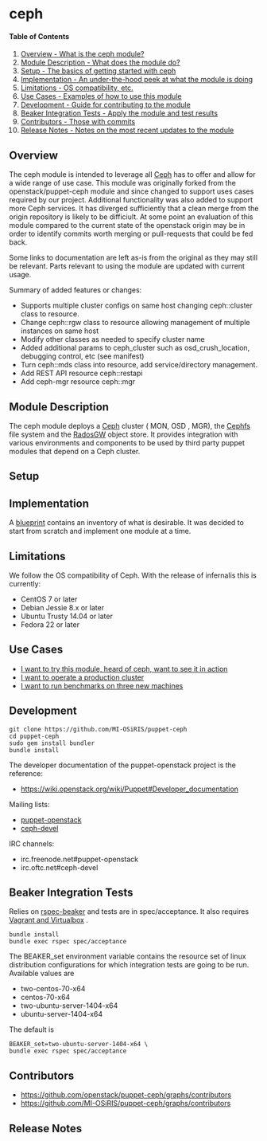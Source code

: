 ceph
====

#### Table of Contents

1. [Overview - What is the ceph module?](#overview)
2. [Module Description - What does the module do?](#module-description)
3. [Setup - The basics of getting started with ceph](#setup)
4. [Implementation - An under-the-hood peek at what the module is doing](#implementation)
5. [Limitations - OS compatibility, etc.](#limitations)
6. [Use Cases - Examples of how to use this module](#limitations)
7. [Development - Guide for contributing to the module](#development)
8. [Beaker Integration Tests - Apply the module and test results](#beaker-integration-tests)
9. [Contributors - Those with commits](#contributors)
10. [Release Notes - Notes on the most recent updates to the module](#release-notes)

Overview
--------

The ceph module is intended to leverage all [Ceph](http://ceph.com/) has to offer and allow for a wide range of use case. This module was originally forked from the openstack/puppet-ceph module and since changed to support uses cases required by our project.  Additional functionality was also added to support more Ceph services.  It has diverged sufficiently that a clean merge from the origin repository is likely to be difficiult.  At some point an evaluation of this module compared to the current state of the openstack origin may be in order to identify commits worth merging or pull-requests that could be fed back.  

Some links to documentation are left as-is from the original as they may still be relevant.  Parts relevant to using the module are updated with current usage.  

Summary of added features or changes:

- Supports multiple cluster configs on same host changing ceph::cluster class to resource.  
- Change ceph::rgw class to resource allowing management of multiple instances on same host
- Modify other classes as needed to specify cluster name
- Added additional params to ceph_cluster such as osd_crush_location, debugging control, etc (see manifest)
- Turn ceph::mds class into resource, add service/directory management.
- Add REST API resource ceph::restapi
- Add ceph-mgr resource ceph::mgr

Module Description
------------------

The ceph module deploys a [Ceph](http://ceph.com/) cluster ( MON, OSD , MGR), the [Cephfs](http://ceph.com/docs/master/cephfs/) file system and the [RadosGW](http://ceph.com/docs/master/radosgw/) object store. It provides integration with various environments and components to be used by third party puppet modules that depend on a Ceph cluster.

Setup
-----

Implementation
--------------

A [blueprint](https://wiki.openstack.org/wiki/Puppet-openstack/ceph-blueprint) contains an inventory of what is desirable. It was decided to start from scratch and implement one module at a time.

Limitations
-----------

We follow the OS compatibility of Ceph. With the release of infernalis this is currently:

* CentOS 7 or later
* Debian Jessie 8.x or later
* Ubuntu Trusty 14.04 or later
* Fedora 22 or later

Use Cases
---------

* [I want to try this module, heard of ceph, want to see it in action](USECASES.md#i-want-to-try-this-module,-heard-of-ceph,-want-to-see-it-in-action)
* [I want to operate a production cluster](USECASES.md#i-want-to-operate-a-production-cluster)
* [I want to run benchmarks on three new machines](USECASES.md#i-want-to-run-benchmarks-on-three-new-machines)

Development
-----------

```
git clone https://github.com/MI-OSiRIS/puppet-ceph
cd puppet-ceph
sudo gem install bundler
bundle install
```

The developer documentation of the puppet-openstack project is the reference:

* https://wiki.openstack.org/wiki/Puppet#Developer_documentation

Mailing lists:

* [puppet-openstack](https://groups.google.com/a/puppetlabs.com/forum/#!forum/puppet-openstack)
* [ceph-devel](http://ceph.com/resources/mailing-list-irc/)

IRC channels:

* irc.freenode.net#puppet-openstack
* irc.oftc.net#ceph-devel

Beaker Integration Tests
------------------------

Relies on
[rspec-beaker](https://github.com/puppetlabs/beaker-rspec)
and tests are in spec/acceptance.
It also requires [Vagrant and Virtualbox](http://docs-v1.vagrantup.com/v1/docs/getting-started/)
.

```
bundle install
bundle exec rspec spec/acceptance
```

The BEAKER_set environment variable contains the resource set of linux
distribution configurations for which integration tests are going
to be run. Available values are

* two-centos-70-x64
* centos-70-x64
* two-ubuntu-server-1404-x64
* ubuntu-server-1404-x64

The default is

```
BEAKER_set=two-ubuntu-server-1404-x64 \
bundle exec rspec spec/acceptance
```

Contributors
------------

* https://github.com/openstack/puppet-ceph/graphs/contributors
* https://github.com/MI-OSiRIS/puppet-ceph/graphs/contributors

Release Notes
-------------
